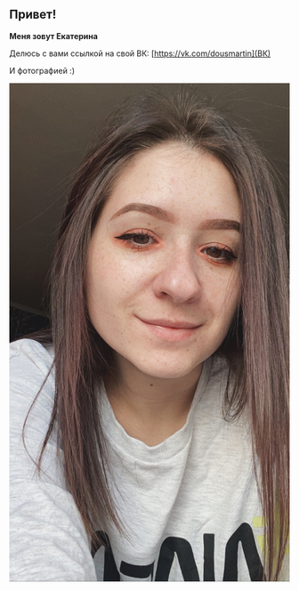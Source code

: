 ## Привет!

**Меня зовут Екатерина**

Делюсь с вами ссылкой на свой ВК: [https://vk.com/dousmartin](ВК)

И фотографией :)

![Мое фото](newproject/../5C83981A-303D-46D8-8C00-3BEB2443F3BB.jpeg) 
